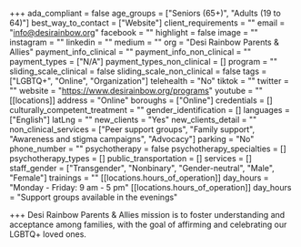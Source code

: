 +++
ada_compliant = false
age_groups = ["Seniors (65+)", "Adults (19 to 64)"]
best_way_to_contact = ["Website"]
client_requirements = ""
email = "info@desirainbow.org"
facebook = ""
highlight = false
image = ""
instagram = ""
linkedin = ""
medium = ""
org = "Desi Rainbow Parents & Allies"
payment_info_clinical = ""
payment_info_non_clinical = ""
payment_types = ["N/A"]
payment_types_non_clinical = []
program = ""
sliding_scale_clinical = false
sliding_scale_non_clinical = false
tags = ["LGBTQ+", "Online", "Organization"]
telehealth = "No"
tiktok = ""
twitter = ""
website = "https://www.desirainbow.org/programs"
youtube = ""
[[locations]]
address = "Online"
boroughs = ["Online"]
credentials = []
culturally_competent_treatment = ""
gender_identification = []
languages = ["English"]
latLng = ""
new_clients = "Yes"
new_clients_detail = ""
non_clinical_services = ["Peer support groups", "Family support", "Awareness and stigma campaigns", "Advocacy"]
parking = "No"
phone_number = ""
psychotherapy = false
psychotherapy_specialties = []
psychotherapy_types = []
public_transportation = []
services = []
staff_gender = ["Transgender", "Nonbinary", "Gender-neutral", "Male", "Female"]
trainings = ""
[[locations.hours_of_operation]]
day_hours = "Monday - Friday: 9 am - 5 pm"
[[locations.hours_of_operation]]
day_hours = "Support groups available in the evenings"

+++
Desi Rainbow Parents & Allies mission is to foster understanding and acceptance among families, with the goal of affirming and celebrating our LGBTQ+ loved ones.